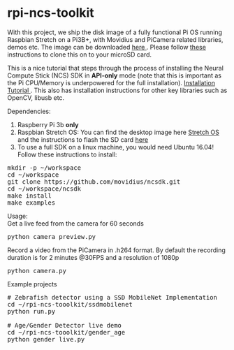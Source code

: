 # rpi-ncs-toolkit

With this project, we ship the disk image of a fully functional Pi OS running Raspbian Stretch on a Pi3B+, with Movidius and PiCamera related libraries, demos etc. The image can be downloaded <a href=" "> here </a>. Please follow <a href="https://thepihut.com/blogs/raspberry-pi-tutorials/17789160-backing-up-and-restoring-your-raspberry-pis-sd-card"> these </a> instructions to clone this on to your microSD card. <br>

This is a nice tutorial that steps through the process of installing the Neural Compute Stick (NCS) SDK in <b>API-only</b> mode 
(note that this is important as the Pi CPU/Memory is underpowered for the full installation). <a href="https://www.pyimagesearch.com/2018/02/12/getting-started-with-the-intel-movidius-neural-compute-stick/"> Installation Tutorial </a>. This also has installation instructions for other key libraries such as OpenCV, libusb etc.

Dependencies:
1. Raspberry Pi 3b <b>only</b>
2. Raspbian Stretch OS: You can find the desktop image here <a href="https://www.raspberrypi.org/downloads/raspbian/"> Stretch OS </a> and the instructions to flash the SD card <a href="https://www.raspberrypi.org/documentation/installation/installing-images/README.md"> here </a>
3. To use a full SDK on a linux machine, you would need Ubuntu 16.04! Follow these instructions to install:
<pre>
mkdir -p ~/workspace
cd ~/workspace
git clone https://github.com/movidius/ncsdk.git
cd ~/workspace/ncsdk
make install
make examples
</pre>

Usage: <br>
Get a live feed from the camera for 60 seconds
<pre>python camera_preview.py</pre>

Record a video from the PiCamera in .h264 format. By default the recording duration is for 2 minutes @30FPS and a resolution of 1080p
<pre>python camera.py</pre>

Example projects <br>
<pre>
# Zebrafish detector using a SSD MobileNet Implementation
cd ~/rpi-ncs-tooolkit/ssdmobilenet
python run.py

# Age/Gender Detector live demo
cd ~/rpi-ncs-tooolkit/gender_age
python gender_live.py
</pre>
